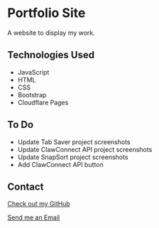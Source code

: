 # Portfolio Site

  A website to display my work.

## Technologies Used

* JavaScript
* HTML
* CSS
* Bootstrap
* Cloudflare Pages

## To Do

* Update Tab Saver project screenshots
* Update ClawConnect API project screenshots
* Update SnapSort project screenshots
* Add ClawConnect API button

## Contact

[Check out my GitHub](https://github.com/ethan-pt)

[Send me an Email](mailto:tubbeethan@gmail.com)
